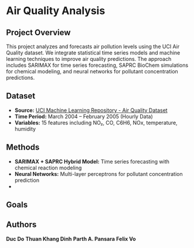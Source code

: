 # Air Quality Analysis

## Project Overview  
This project analyzes and forecasts air pollution levels using the UCI Air Quality dataset. We integrate statistical time series models and machine learning techniques to improve air quality predictions. The approach includes SARIMAX for time series forecasting, SAPRC BioChem simulations for chemical modeling, and neural networks for pollutant concentration predictions.  

## Dataset  
- **Source:** [UCI Machine Learning Repository - Air Quality Dataset](https://archive.ics.uci.edu/dataset/360/air+quality)  
- **Time Period:** March 2004 – February 2005 (Hourly Data)  
- **Variables:** 15 features including NO₂, CO, C6H6, NOx, temperature, humidity  

## Methods  
- **SARIMAX + SAPRC Hybrid Model:** Time series forecasting with chemical reaction modeling  
- **Neural Networks:** Multi-layer perceptrons for pollutant concentration prediction
- 
## Goals  


## Authors  
  **Duc Do**
  **Thuan Khang Dinh**
  **Parth A. Pansara**
  **Felix Vo**
